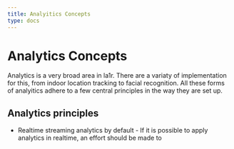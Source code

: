 ```yaml
---
title: Analyitics Concepts
type: docs
---
```

# Analytics Concepts
Analytics is a very broad area in la1r. There are a variaty of implementation for this, from indoor location tracking to facial recognition.
All these forms of analyitics adhere to a few central principles in the way they are set up.


## Analytics principles
* Realtime streaming analytics by default - If it is possible to apply analytics in realtime, an effort should be made to 
